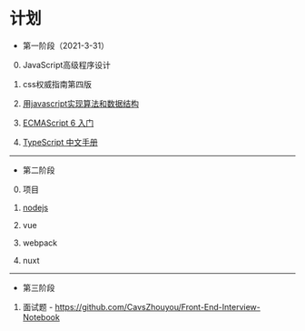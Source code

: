 # 计划

- 第一阶段（2021-3-31）

0. JavaScript高级程序设计

1. css权威指南第四版

2. [用javascript实现算法和数据结构](http://www.conardli.top/docs/)

3. [ECMAScript 6 入门](https://es6.ruanyifeng.com/)

4. [TypeScript 中文手册](https://typescript.bootcss.com/)

---

- 第二阶段

0. 项目

1. [nodejs](https://nqdeng.github.io/7-days-nodejs/)

2. vue

3. webpack

4. nuxt
---

- 第三阶段

1. 面试题 - https://github.com/CavsZhouyou/Front-End-Interview-Notebook





